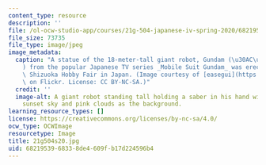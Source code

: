 ```yaml
---
content_type: resource
description: ''
file: /ol-ocw-studio-app/courses/21g-504-japanese-iv-spring-2020/6821953968338de4609fb17d224596b4_21g504s20.jpg
file_size: 73735
file_type: image/jpeg
image_metadata:
  caption: "A statue of the 18-meter-tall giant robot, Gundam (\u30AC\u30F3\u30C0\u30E0\
    ) from the popular Japanese TV series _Mobile Suit Gundam_ was erected at the\
    \ Shizuoka Hobby Fair in Japan. (Image courtesy of [easegui](https://www.flickr.com/photos/easegui/6001070272/)\
    \ on Flickr. License: CC BY-NC-SA.)"
  credit: ''
  image-alt: A giant robot standing tall holding a saber in his hand with a purple
    sunset sky and pink clouds as the background.
learning_resource_types: []
license: https://creativecommons.org/licenses/by-nc-sa/4.0/
ocw_type: OCWImage
resourcetype: Image
title: 21g504s20.jpg
uid: 68219539-6833-8de4-609f-b17d224596b4
---
```

